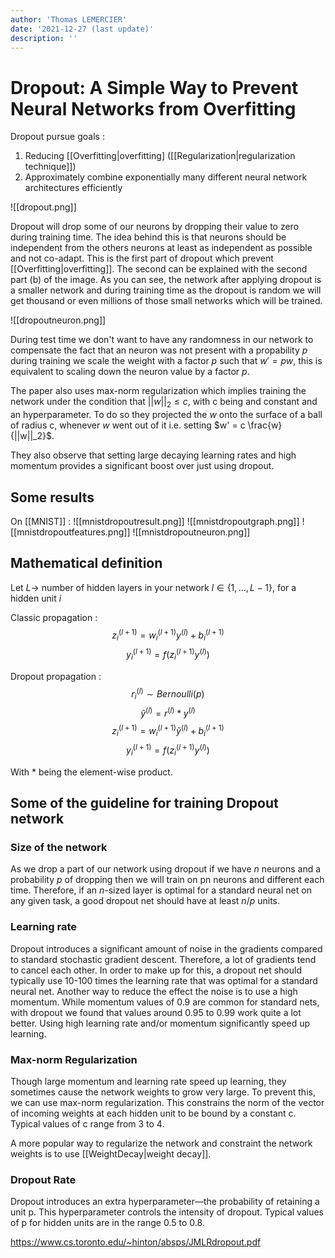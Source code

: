 ```yaml
---
author: 'Thomas LEMERCIER'
date: '2021-12-27 (last update)'
description: ''
---
```


# Dropout: A Simple Way to Prevent Neural Networks from Overfitting

Dropout pursue goals :
1.  Reducing [[Overfitting|overfitting] ([[Regularization|regularization technique]])
2. Approximately combine exponentially many different neural network architectures efficiently

![[dropout.png]]

Dropout will drop some of our neurons by dropping their value to zero during training time. The idea behind this is that neurons should be independent from the others neurons at least as independent as possible and not co-adapt. This is the first part of dropout which prevent [[Overfitting|overfitting]]. The second can be explained with the second part (b) of the image. As you can see, the network after applying dropout is a smaller network and during training time as the dropout is random we will get thousand or even millions of those small networks which will be trained.

![[dropoutneuron.png]]

During test time we don't want to have any randomness in our network to compensate the fact that an neuron was not present with a propability $p$ during training we scale the weight with a factor $p$ such that $w' = pw$, this is equivalent to scaling down the neuron value by a factor $p$.

The paper also uses max-norm regularization which implies training the network under the condition that $||w||_2 \le c$, with c being and constant and an hyperparameter. To do so they projected the $w$ onto the surface of a ball of radius c, whenever $w$ went out of it i.e. setting $w' = c \frac{w}{||w||_2}$.

They also observe that setting large decaying learning rates and high momentum provides a significant boost over just using dropout.

## Some results

On [[MNIST]] :
![[mnistdropoutresult.png]]
![[mnistdropoutgraph.png]]
![[mnistdropoutfeatures.png]]
![[mnistdropoutneuron.png]]



## Mathematical definition

Let $L \rightarrow$ number of hidden layers in your network
$l \in \{1, ..., L-1\}$, for a hidden unit $i$

Classic propagation :
$$z^{(l+1)}_{i} = w^{(l+1)}_{i}y^{(l)} + b^{(l+1)}_{i}$$
$$y^{(l+1)}_{i} = f(z^{(l+1)}_{i}y^{(l)})$$

Dropout propagation :
$$r^{(l)}_{i} \sim Bernoulli(p)$$
$$\tilde{y}^{(l)} = r^{(l)}*y^{(l)}$$
$$z^{(l+1)}_{i} = w^{(l+1)}_{i}\tilde{y}^{(l)} + b^{(l+1)}_{i}$$
$$y^{(l+1)}_{i} = f(z^{(l+1)}_{i}y^{(l)})$$

With $*$ being the element-wise product.

## Some of the guideline for training Dropout network

### Size of the network

As we drop a part of our network using dropout if we have $n$ neurons and a probability $p$ of dropping then we will train on pn neurons and different each time.
Therefore, if an $n$-sized layer is optimal for a standard neural net on any given task, a good dropout net should have at least $n/p$ units.

### Learning rate
Dropout introduces a significant amount of noise in the gradients compared to standard stochastic gradient descent. Therefore, a lot of gradients tend to cancel each other. In order to make up for this, a dropout net should typically use 10-100 times the learning rate that was optimal for a standard neural net. Another way to reduce the effect the noise is to use a high momentum. While momentum values of 0.9 are common for standard nets, with dropout we found that values around 0.95 to 0.99 work quite a lot better. Using high learning rate and/or momentum significantly speed up learning.  


### Max-norm Regularization  
Though large momentum and learning rate speed up learning, they sometimes cause the network weights to grow very large. To prevent this, we can use max-norm regularization. This constrains the norm of the vector of incoming weights at each hidden unit to be bound by a constant c. Typical values of c range from 3 to 4.  

A more popular way to regularize the network and constraint the network weights is to use [[WeightDecay|weight decay]].

### Dropout Rate  
Dropout introduces an extra hyperparameter—the probability of retaining a unit p. This hyperparameter controls the intensity of dropout. Typical values of p for hidden units are in the range 0.5 to 0.8.


https://www.cs.toronto.edu/~hinton/absps/JMLRdropout.pdf



